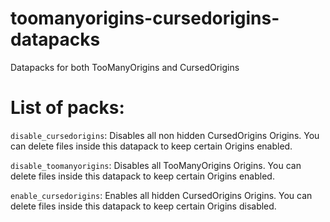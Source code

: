 # toomanyorigins-cursedorigins-datapacks
Datapacks for both TooManyOrigins and CursedOrigins

# List of packs:
`disable_cursedorigins`: Disables all non hidden CursedOrigins Origins.
You can delete files inside this datapack to keep certain Origins enabled.

`disable_toomanyorigins`: Disables all TooManyOrigins Origins.
You can delete files inside this datapack to keep certain Origins enabled.

`enable_cursedorigins`: Enables all hidden CursedOrigins Origins.
You can delete files inside this datapack to keep certain Origins disabled.
